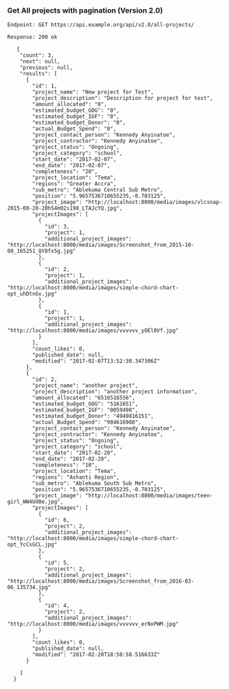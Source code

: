 ### Get All projects  with pagination (Version 2.0)
`Endpoint: GET https://api.example.org/api/v2.0/all-projects/`

 ``Response: 200 ok``

       {
        "count": 3,
        "next": null,
        "previous": null,
        "results": [
          {
            "id": 1,
            "project_name": "New project for Test",
            "project_description": "Description for project for test",
            "amount_allocated": "0",
            "estimated_budget_GOG": "0",
            "estimated_budget_IGF": "0",
            "estimated_budget_Donor": "0",
            "actual_Budget_Spend": "0",
            "project_contact_person": "Kennedy Anyinatoe",
            "project_contractor": "Kennedy Anyinatoe",
            "project_status": "Ongoing",
            "project_category": "school",
            "start_date": "2017-02-07",
            "end_date": "2017-02-07",
            "completeness": "20",
            "project_location": "Tema",
            "regions": "Greater Accra",
            "sub_metro": "Ablekuma Central Sub Metro",
            "position": "5.9657536710655235,-0.703125",
            "project_image": "http://localhost:8000/media/images/vlcsnap-2015-08-28-20h54m02s198_LTAJcYQ.jpg",
            "projectImages": [
              {
                "id": 3,
                "project": 1,
                "additional_project_images": "http://localhost:8000/media/images/Screenshot_from_2015-10-08_165251_QY8fx5g.jpg"
              },
              {
                "id": 2,
                "project": 1,
                "additional_project_images": "http://localhost:8000/media/images/simple-chord-chart-opt_uhDtnGv.jpg"
              },
              {
                "id": 1,
                "project": 1,
                "additional_project_images": "http://localhost:8000/media/images/vvvvvv_yOEl0Vf.jpg"
              }
            ],
            "count_likes": 0,
            "published_date": null,
            "modified": "2017-02-07T13:52:30.347306Z"
          },
          {
            "id": 2,
            "project_name": "another project",
            "project_description": "another project information",
            "amount_allocated": "6516516556",
            "estimated_budget_GOG": "5161651",
            "estimated_budget_IGF": "0059498",
            "estimated_budget_Donor": "4949816151",
            "actual_Budget_Spend": "984616988",
            "project_contact_person": "Kennedy Anyinatoe",
            "project_contractor": "Kennedy Anyinatoe",
            "project_status": "Ongoing",
            "project_category": "school",
            "start_date": "2017-02-20",
            "end_date": "2017-02-20",
            "completeness": "10",
            "project_location": "Tema",
            "regions": "Ashanti Region",
            "sub_metro": "Ablekuma South Sub Metro",
            "position": "5.9657536710655235,-0.703125",
            "project_image": "http://localhost:8000/media/images/teen-girl_WW4Ud8e.jpg",
            "projectImages": [
              {
                "id": 6,
                "project": 2,
                "additional_project_images": "http://localhost:8000/media/images/simple-chord-chart-opt_YcCsGCL.jpg"
              },
              {
                "id": 5,
                "project": 2,
                "additional_project_images": "http://localhost:8000/media/images/Screenshot_from_2016-03-06_135734.jpg"
              },
              {
                "id": 4,
                "project": 2,
                "additional_project_images": "http://localhost:8000/media/images/vvvvvv_erNxPWM.jpg"
              }
            ],
            "count_likes": 0,
            "published_date": null,
            "modified": "2017-02-20T18:58:58.516633Z"
          }
        
        ]
      }
